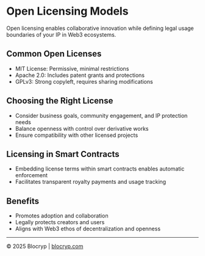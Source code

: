 # Open Licensing Models

Open licensing enables collaborative innovation while defining legal usage boundaries of your IP in Web3 ecosystems.

## Common Open Licenses

- MIT License: Permissive, minimal restrictions  
- Apache 2.0: Includes patent grants and protections  
- GPLv3: Strong copyleft, requires sharing modifications

## Choosing the Right License

- Consider business goals, community engagement, and IP protection needs  
- Balance openness with control over derivative works  
- Ensure compatibility with other licensed projects

## Licensing in Smart Contracts

- Embedding license terms within smart contracts enables automatic enforcement  
- Facilitates transparent royalty payments and usage tracking

## Benefits

- Promotes adoption and collaboration  
- Legally protects creators and users  
- Aligns with Web3 ethos of decentralization and openness

---

© 2025 Blocryp | [blocryp.com](https://blocryp.com)
